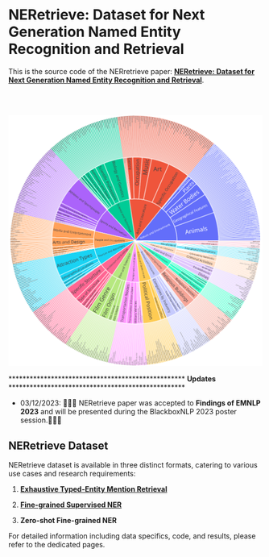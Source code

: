 # NERetrieve: Dataset for Next Generation Named Entity Recognition and Retrieval



This is the source code of the NERretrieve paper:  [**NERetrieve: Dataset for Next Generation Named Entity Recognition and Retrieval**]([https://arxiv.org/abs/2105.07464](https://arxiv.org/abs/2310.14282)).

<br><br>
<p align="center">
  <img src="./assets/ontologies_3_cropped.svg">
</p>


\*\*\*\*\*\*\*\*\*\*\*\*\*\*\*\*\*\*\*\*\*\*\*\*\*\*\*\*\*\*\*\*\*\*\*\*\*\*\*\*\*\*\*\*\*\*\*\*\*\* **Updates** \*\*\*\*\*\*\*\*\*\*\*\*\*\*\*\*\*\*\*\*\*\*\*\*\*\*\*\*\*\*\*\*\*\*\*\*\*\*\*\*\*\*\*\*\*\*\*\*\*\*

- 03/12/2023: 🎉🎉🎉 NERetrieve paper was accepted to **Findings of EMNLP 2023** and will be presented during the BlackboxNLP 2023
 poster session.🎉🎉🎉 

## NERetrieve Dataset

NERetrieve dataset is available in three distinct formats, catering to various use cases and research requirements:

1. [**Exhaustive Typed-Entity Mention Retrieval**](/Retrieval/IR_readme.md)

2. [**Fine-grained Supervised NER**](/supervised_NER/sup_readme.md)

3. **Zero-shot Fine-grained NER**

For detailed information including data specifics, code, and results, please refer to the dedicated pages.
